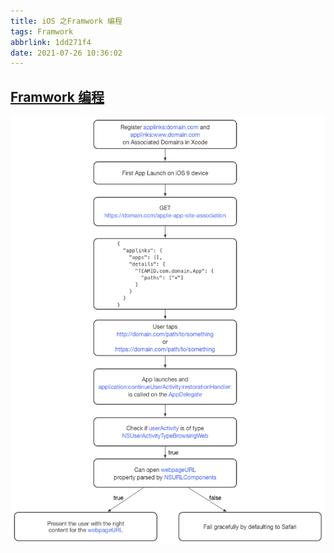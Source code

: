 ```yaml
---
title: iOS 之Framwork 编程
tags: Framwork
abbrlink: 1dd271f4
date: 2021-07-26 10:36:02
---
```


## [Framwork 编程](https://developer.apple.com/library/archive/documentation/MacOSX/Conceptual/BPFrameworks/Frameworks.html#//apple_ref/doc/uid/10000183-SW1)

![universal_link](./FramworkProgramme/universal_link.png)

<!-- {% asset_img universal_link.png This is an universal_link image %}  -->
